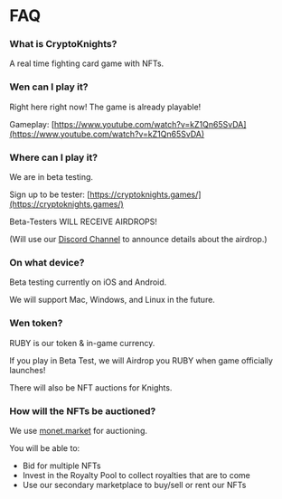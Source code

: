 # FAQ

### What is CryptoKnights?

A real time fighting card game with NFTs.

### Wen can I play it?

Right here right now! The game is already playable!

Gameplay: [https://www.youtube.com/watch?v=kZ1Qn65SvDA](https://www.youtube.com/watch?v=kZ1Qn65SvDA)

### Where can I play it?

We are in beta testing.

Sign up to be tester: [https://cryptoknights.games/](https://cryptoknights.games/)

Beta-Testers WILL RECEIVE AIRDROPS!

(Will use our [Discord Channel](https://discord.gg/wH3FTensuq) to announce details about the airdrop.)

### On what device?

Beta testing currently on iOS and Android.

We will support Mac, Windows, and Linux in the future.

### Wen token?

RUBY is our token & in-game currency.

If you play in Beta Test, we will Airdrop you RUBY when game officially launches!

There will also be NFT auctions for Knights.

### How will the NFTs be auctioned?

We use [monet.market](https://monet.market/) for auctioning.

You will be able to:

* Bid for multiple NFTs
* Invest in the Royalty Pool to collect royalties that are to come
* Use our secondary marketplace to buy/sell or rent our NFTs
